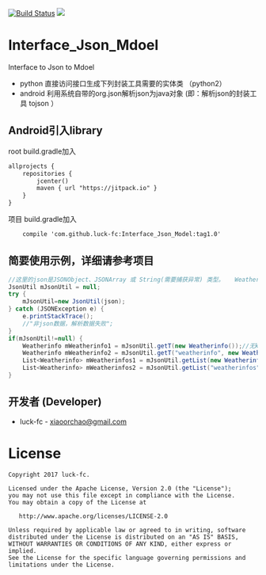[![Build Status](https://travis-ci.org/luck-fc/Interface_Json_Model.svg?branch=master)](https://travis-ci.org/luck-fc/Interface_Json_Model)
[![](https://jitpack.io/v/luck-fc/Interface_Json_Model.svg)](https://jitpack.io/#luck-fc/Interface_Json_Model)

# Interface_Json_Mdoel
Interface to Json to Mdoel

* python  直接访问接口生成下列封装工具需要的实体类  （python2）
* android 利用系统自带的org.json解析json为java对象  (即：解析json的封装工具 tojson ）

## Android引入library 
root build.gradle加入
```xml
allprojects {
    repositories {
        jcenter()
        maven { url "https://jitpack.io" }
    }
}
```
项目 build.gradle加入
```xml
    compile 'com.github.luck-fc:Interface_Json_Model:tag1.0'
```
## 简要使用示例，详细请参考项目
~~~java
//这里的json是JSONObject、JSONArray 或 String(需要捕获异常) 类型。   Weatherinfo是示例json转换为的示例jav0a对象
JsonUtil mJsonUtil = null;
try {
    mJsonUtil=new JsonUtil(json);
} catch (JSONException e) {
    e.printStackTrace();
    //"非json数据，解析数据失败";
}
if(mJsonUtil!=null) {
    Weatherinfo mWeatherinfo1 = mJsonUtil.getT(new Weatherinfo());//无key对象获取 json必须是可转为无key的JSONObject
    Weatherinfo mWeatherinfo2 = mJsonUtil.getT("weatherinfo", new Weatherinfo());//有key对象获取 json必须是可转有key的JSONObject
    List<Weatherinfo> mWeatherinfos1 = mJsonUtil.getList(new Weatherinfo());//无key集合获取  json必须是可转无key的JSONArray
    List<Weatherinfo> mWeatherinfos2 = mJsonUtil.getList("weatherinfos",new Weatherinfo());//有key集合获取  json必须是可转有key的JSONArray
}
~~~

开发者 (Developer)
----------------

* luck-fc - <xiaoorchao@gmail.com>

**License**
=======

    Copyright 2017 luck-fc.

    Licensed under the Apache License, Version 2.0 (the "License");
    you may not use this file except in compliance with the License.
    You may obtain a copy of the License at

       http://www.apache.org/licenses/LICENSE-2.0

    Unless required by applicable law or agreed to in writing, software
    distributed under the License is distributed on an "AS IS" BASIS,
    WITHOUT WARRANTIES OR CONDITIONS OF ANY KIND, either express or implied.
    See the License for the specific language governing permissions and
    limitations under the License.

